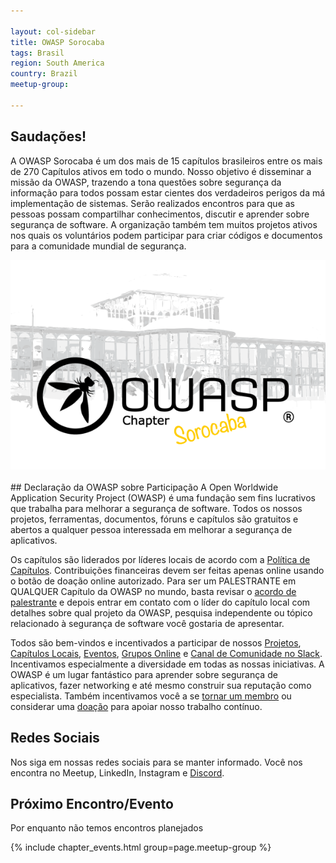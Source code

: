 ```yaml
---

layout: col-sidebar
title: OWASP Sorocaba
tags: Brasil
region: South America
country: Brazil
meetup-group:

---
```

## Saudações!
A OWASP Sorocaba é um dos mais de 15 capítulos brasileiros entre os mais de 270 Capítulos ativos em todo o mundo. Nosso objetivo é disseminar a missão da OWASP, trazendo a tona questões sobre segurança da informação para todos possam estar cientes dos verdadeiros perigos da má implementação de sistemas.
Serão realizados encontros para que as pessoas possam compartilhar conhecimentos, discutir e aprender sobre segurança de software. A organização também tem muitos projetos ativos nos quais os voluntários podem participar para criar códigos e documentos para a comunidade mundial de segurança.
<br>
<center>
<img src="assets/images/600px.png">
</center>
<br>
## Declaração da OWASP sobre Participação
A Open Worldwide Application Security Project (OWASP) é uma fundação sem fins lucrativos que trabalha para melhorar a segurança de software. Todos os nossos projetos, ferramentas, documentos, fóruns e capítulos são gratuitos e abertos a qualquer pessoa interessada em melhorar a segurança de aplicativos.

Os capítulos são liderados por líderes locais de acordo com a [Política de Capítulos](https://owasp.org/www-policy/). Contribuições financeiras devem ser feitas apenas online usando o botão de doação online autorizado. Para ser um PALESTRANTE em QUALQUER Capítulo da OWASP no mundo, basta revisar o [acordo de palestrante](/www-policy/speaker-agreement) e depois entrar em contato com o líder do capítulo local com detalhes sobre qual projeto da OWASP, pesquisa independente ou tópico relacionado à segurança de software você gostaria de apresentar.

Todos são bem-vindos e incentivados a participar de nossos [Projetos](/projects), [Capítulos Locais](/chapters), [Eventos](/events), [Grupos Online](https://groups.google.com/a/owasp.com/) e [Canal de Comunidade no Slack](https://owasp.slack.com/). Incentivamos especialmente a diversidade em todas as nossas iniciativas. A OWASP é um lugar fantástico para aprender sobre segurança de aplicativos, fazer networking e até mesmo construir sua reputação como especialista. Também incentivamos você a se [tornar um membro](/membership) ou considerar uma [doação](/donate) para apoiar nosso trabalho contínuo.

## Redes Sociais

Nos siga em nossas redes sociais para se manter informado. Você nos encontra no Meetup, LinkedIn, Instagram e [Discord](https://discord.gg/NTh5KeJABu).

Próximo Encontro/Evento 
---------------------
Por enquanto não temos encontros planejados

{% include chapter_events.html group=page.meetup-group %}
 
